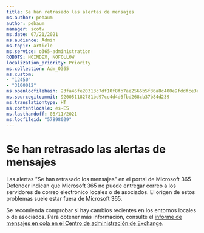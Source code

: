 ```yaml
---
title: Se han retrasado las alertas de mensajes
ms.author: pebaum
author: pebaum
manager: scotv
ms.date: 07/21/2021
ms.audience: Admin
ms.topic: article
ms.service: o365-administration
ROBOTS: NOINDEX, NOFOLLOW
localization_priority: Priority
ms.collection: Adm_O365
ms.custom:
- "12450"
- "3100012"
ms.openlocfilehash: 23fa46fe20313c7df10f8fb7ae2566b5f36a8c400e9fddfce3e5e50ca4f25917
ms.sourcegitcommit: 920051182781bd97ce4d4d6fbd268cb37b84d239
ms.translationtype: HT
ms.contentlocale: es-ES
ms.lasthandoff: 08/11/2021
ms.locfileid: "57898029"
---
```

# <a name="messages-have-been-delayed-alerts"></a>Se han retrasado las alertas de mensajes

Las alertas "Se han retrasado los mensajes" en el portal de Microsoft 365 Defender indican que Microsoft 365 no puede entregar correo a los servidores de correo electrónico locales o de asociados. El origen de estos problemas suele estar fuera de Microsoft 365.

Se recomienda comprobar si hay cambios recientes en los entornos locales o de asociados. Para obtener más información, consulte el [informe de mensajes en cola en el Centro de administración de Exchange](https://docs.microsoft.com/exchange/monitoring/mail-flow-reports/mfr-queued-messages-report).
